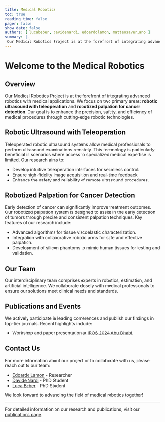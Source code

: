 ```yaml
---
title: Medical Robotics 
toc: true
reading_time: false
pager: false
show_date: false
authors: [ lucabeber, davidenardi, edoardolamon, matteosaveriano ]
summary: |-
 Our Medical Robotics Project is at the forefront of integrating advanced robotics with medical applications. We focus on two primary areas\: robotic ultrasound with teleoperation and robotized palpation for cancer detection. Our goal is to enhance the precision, safety, and efficiency of medical procedures through cutting-edge robotic technologies.
---
```


# Welcome to the Medical Robotics

## Overview

Our Medical Robotics Project is at the forefront of integrating advanced robotics with medical applications. We focus on two primary areas: **robotic ultrasound with teleoperation** and **robotized palpation for cancer detection**. Our goal is to enhance the precision, safety, and efficiency of medical procedures through cutting-edge robotic technologies.

## Robotic Ultrasound with Teleoperation

Teleoperated robotic ultrasound systems allow medical professionals to perform ultrasound examinations remotely. This technology is particularly beneficial in scenarios where access to specialized medical expertise is limited. Our research aims to:

- Develop intuitive teleoperation interfaces for seamless control.
- Ensure high-fidelity image acquisition and real-time feedback.
- Enhance the safety and reliability of remote ultrasound procedures.

## Robotized Palpation for Cancer Detection

Early detection of cancer can significantly improve treatment outcomes. Our robotized palpation system is designed to assist in the early detection of tumors through precise and consistent palpation techniques. Key features of our research include:

- Advanced algorithms for tissue viscoelastic characterization.
- Integration with collaborative robotic arms for safe and effective palpation.
- Development of silicon phantoms to mimic human tissues for testing and validation.

## Our Team

Our interdisciplinary team comprises experts in robotics, estimation, and artificial intelligence. We collaborate closely with medical professionals to ensure our solutions meet clinical needs and standards.

## Publications and Events

We actively participate in leading conferences and publish our findings in top-tier journals. Recent highlights include:

- Workshop and paper presentation at [IROS 2024 Abu Dhabi](/post/iros2024/).
<!-- - Ongoing research projects and collaborations with renowned institutions. -->

## Contact Us

For more information about our project or to collaborate with us, please reach out to our team:

- [Edoardo Lamon](/author/edoardo-lamon/) - Researcher
- [Davide Nardi](/author/davide-nardi/) - PhD Student
- [Luca Beber](/author/luca-beber/) - PhD Student

We look forward to advancing the field of medical robotics together!

---

For detailed information on our research and publications, visit our [publications page](/publication/).